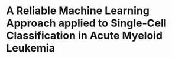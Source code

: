 # A Reliable Machine Learning Approach applied to Single-Cell Classification in Acute Myeloid Leukemia

